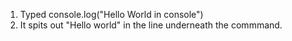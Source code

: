 1. Typed console.log("Hello World in console")
2. It spits out "Hello world" in the line underneath the commmand.